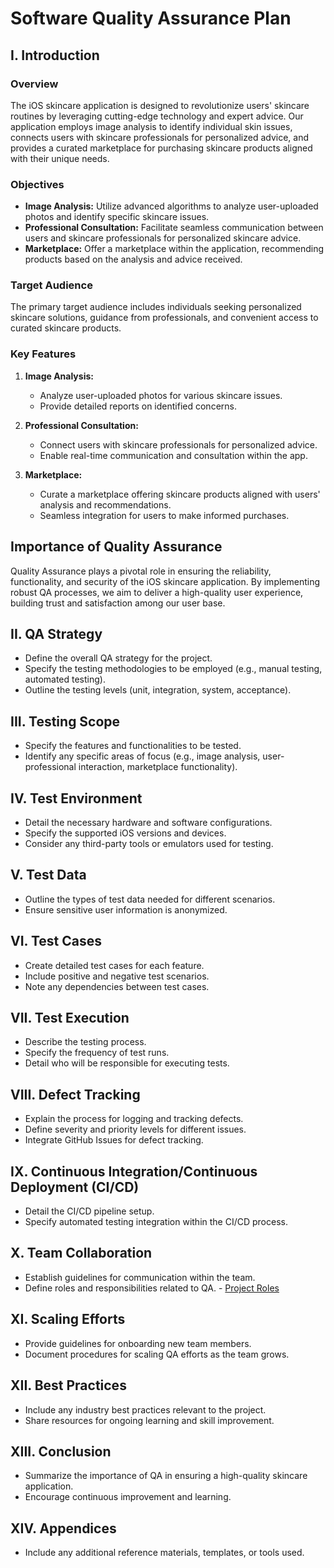 # Software Quality Assurance Plan

## I. Introduction
### Overview 
The iOS skincare application is designed to revolutionize users' skincare routines by leveraging cutting-edge technology and expert advice. Our application employs image analysis to identify individual skin issues, connects users with skincare professionals for personalized advice, and provides a curated marketplace for purchasing skincare products aligned with their unique needs.
### Objectives
- **Image Analysis:** Utilize advanced algorithms to analyze user-uploaded photos and identify specific skincare issues.
- **Professional Consultation:** Facilitate seamless communication between users and skincare professionals for personalized skincare advice.
- **Marketplace:** Offer a marketplace within the application, recommending products based on the analysis and advice received.

### Target Audience
The primary target audience includes individuals seeking personalized skincare solutions, guidance from professionals, and convenient access to curated skincare products.

### Key Features
1. **Image Analysis:**
    - Analyze user-uploaded photos for various skincare issues.
    - Provide detailed reports on identified concerns.

2. **Professional Consultation:**
    - Connect users with skincare professionals for personalized advice.
    - Enable real-time communication and consultation within the app.

3. **Marketplace:**
    - Curate a marketplace offering skincare products aligned with users' analysis and recommendations.
    - Seamless integration for users to make informed purchases.

## Importance of Quality Assurance
Quality Assurance plays a pivotal role in ensuring the reliability, functionality, and security of the iOS skincare application. By implementing robust QA processes, we aim to deliver a high-quality user experience, building trust and satisfaction among our user base.

## II. QA Strategy
- Define the overall QA strategy for the project.
- Specify the testing methodologies to be employed (e.g., manual testing, automated testing).
- Outline the testing levels (unit, integration, system, acceptance).

## III. Testing Scope
- Specify the features and functionalities to be tested.
- Identify any specific areas of focus (e.g., image analysis, user-professional interaction, marketplace functionality).

## IV. Test Environment
- Detail the necessary hardware and software configurations.
- Specify the supported iOS versions and devices.
- Consider any third-party tools or emulators used for testing.

## V. Test Data
- Outline the types of test data needed for different scenarios.
- Ensure sensitive user information is anonymized.

## VI. Test Cases
- Create detailed test cases for each feature.
- Include positive and negative test scenarios.
- Note any dependencies between test cases.

## VII. Test Execution
- Describe the testing process.
- Specify the frequency of test runs.
- Detail who will be responsible for executing tests.

## VIII. Defect Tracking
- Explain the process for logging and tracking defects.
- Define severity and priority levels for different issues.
- Integrate GitHub Issues for defect tracking.

## IX. Continuous Integration/Continuous Deployment (CI/CD)
- Detail the CI/CD pipeline setup.
- Specify automated testing integration within the CI/CD process.

## X. Team Collaboration
- Establish guidelines for communication within the team.
- Define roles and responsibilities related to QA. - [Project Roles](/ROLES.md)

## XI. Scaling Efforts
- Provide guidelines for onboarding new team members.
- Document procedures for scaling QA efforts as the team grows.

## XII. Best Practices
- Include any industry best practices relevant to the project.
- Share resources for ongoing learning and skill improvement.

## XIII. Conclusion
- Summarize the importance of QA in ensuring a high-quality skincare application.
- Encourage continuous improvement and learning.

## XIV. Appendices
- Include any additional reference materials, templates, or tools used.
